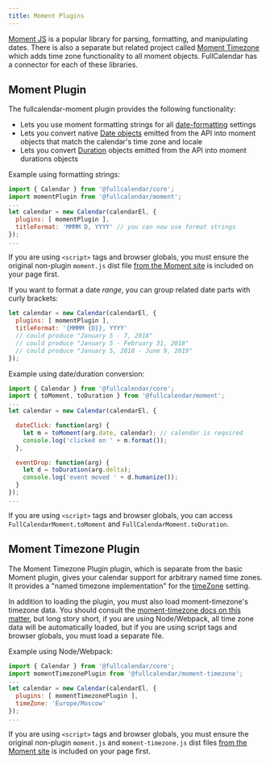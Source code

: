 ```yaml
---
title: Moment Plugins
---
```


[Moment JS](https://momentjs.com/) is a popular library for parsing, formatting, and manipulating dates. There is also a separate but related project called [Moment Timezone](https://momentjs.com/timezone/) which adds time zone functionality to all moment objects. FullCalendar has a connector for each of these libraries.


## Moment Plugin

The fullcalendar-moment plugin provides the following functionality:

- Lets you use moment formatting strings for all [date-formatting](date-formatting) settings
- Lets you convert native [Date objects](date-object) emitted from the API into moment objects that match the calendar's time zone and locale
- Lets you convert [Duration](duration-object) objects emitted from the API into moment durations objects

Example using formatting strings:

```js
import { Calendar } from '@fullcalendar/core';
import momentPlugin from '@fullcalendar/moment';
...
let calendar = new Calendar(calendarEl, {
  plugins: [ momentPlugin ],
  titleFormat: 'MMMM D, YYYY' // you can now use format strings
});
...
```

If you are using `<script>` tags and browser globals, you must ensure the original non-plugin `moment.js` dist file [from the Moment site](https://momentjs.com/) is included on your page first.

If you want to format a date *range*, you can group related date parts with curly brackets:

```js
let calendar = new Calendar(calendarEl, {
  plugins: [ momentPlugin ],
  titleFormat: '{MMMM {D}}, YYYY'
  // could produce "January 5 - 7, 2018"
  // could produce "January 5 - February 31, 2018"
  // could produce "January 5, 2018 - June 9, 2019"
});
```

Example using date/duration conversion:

```js
import { Calendar } from '@fullcalendar/core';
import { toMoment, toDuration } from '@fullcalendar/moment';
...
let calendar = new Calendar(calendarEl, {

  dateClick: function(arg) {
    let m = toMoment(arg.date, calendar); // calendar is required
    console.log('clicked on ' + m.format());
  },

  eventDrop: function(arg) {
    let d = toDuration(arg.delta);
    console.log('event moved ' + d.humanize());
  }
});
...
```

If you are using `<script>` tags and browser globals, you can access `FullCalendarMoment.toMoment` and `FullCalendarMoment.toDuration`.


<h2 id='moment-timezone'>Moment Timezone Plugin</h2>

The Moment Timezone Plugin plugin, which is separate from the basic Moment plugin, gives your calendar support for arbitrary named time zones. It provides a "named timezone implementation" for the [timeZone](timeZone#named-time-zones) setting.

In addition to loading the plugin, you must also load moment-timezone's timezone data. You should consult the [moment-timezone docs on this matter](https://momentjs.com/timezone/docs/#/use-it/), but long story short, if you are using Node/Webpack, all time zone data will be automatically loaded, but if you are using script tags and browser globals, you must load a separate file.

Example using Node/Webpack:

```js
import { Calendar } from '@fullcalendar/core';
import momentTimezonePlugin from '@fullcalendar/moment-timezone';
...
let calendar = new Calendar(calendarEl, {
  plugins: [ momentTimezonePlugin ],
  timeZone: 'Europe/Moscow'
});
...
```

If you are using `<script>` tags and browser globals, you must ensure the original non-plugin `moment.js` and `moment-timezone.js` dist files [from the Moment site](https://momentjs.com/) is included on your page first.
